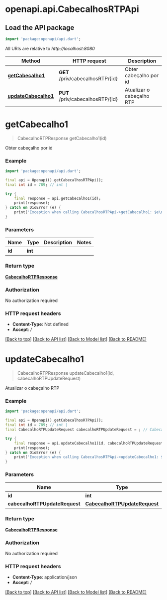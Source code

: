 # openapi.api.CabecalhosRTPApi

## Load the API package
```dart
import 'package:openapi/api.dart';
```

All URIs are relative to *http://localhost:8080*

Method | HTTP request | Description
------------- | ------------- | -------------
[**getCabecalho1**](CabecalhosRTPApi.md#getcabecalho1) | **GET** /priv/cabecalhosRTP/{id} | Obter cabeçalho por id
[**updateCabecalho1**](CabecalhosRTPApi.md#updatecabecalho1) | **PUT** /priv/cabecalhosRTP/{id} | Atualizar o cabeçalho RTP


# **getCabecalho1**
> CabecalhoRTPResponse getCabecalho1(id)

Obter cabeçalho por id

### Example
```dart
import 'package:openapi/api.dart';

final api = Openapi().getCabecalhosRTPApi();
final int id = 789; // int | 

try {
    final response = api.getCabecalho1(id);
    print(response);
} catch on DioError (e) {
    print('Exception when calling CabecalhosRTPApi->getCabecalho1: $e\n');
}
```

### Parameters

Name | Type | Description  | Notes
------------- | ------------- | ------------- | -------------
 **id** | **int**|  | 

### Return type

[**CabecalhoRTPResponse**](CabecalhoRTPResponse.md)

### Authorization

No authorization required

### HTTP request headers

 - **Content-Type**: Not defined
 - **Accept**: */*

[[Back to top]](#) [[Back to API list]](../README.md#documentation-for-api-endpoints) [[Back to Model list]](../README.md#documentation-for-models) [[Back to README]](../README.md)

# **updateCabecalho1**
> CabecalhoRTPResponse updateCabecalho1(id, cabecalhoRTPUpdateRequest)

Atualizar o cabeçalho RTP

### Example
```dart
import 'package:openapi/api.dart';

final api = Openapi().getCabecalhosRTPApi();
final int id = 789; // int | 
final CabecalhoRTPUpdateRequest cabecalhoRTPUpdateRequest = ; // CabecalhoRTPUpdateRequest | 

try {
    final response = api.updateCabecalho1(id, cabecalhoRTPUpdateRequest);
    print(response);
} catch on DioError (e) {
    print('Exception when calling CabecalhosRTPApi->updateCabecalho1: $e\n');
}
```

### Parameters

Name | Type | Description  | Notes
------------- | ------------- | ------------- | -------------
 **id** | **int**|  | 
 **cabecalhoRTPUpdateRequest** | [**CabecalhoRTPUpdateRequest**](CabecalhoRTPUpdateRequest.md)|  | 

### Return type

[**CabecalhoRTPResponse**](CabecalhoRTPResponse.md)

### Authorization

No authorization required

### HTTP request headers

 - **Content-Type**: application/json
 - **Accept**: */*

[[Back to top]](#) [[Back to API list]](../README.md#documentation-for-api-endpoints) [[Back to Model list]](../README.md#documentation-for-models) [[Back to README]](../README.md)

